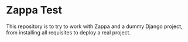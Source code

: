 # Zappa Test
This repository is to try to work with Zappa and a dummy Django project, from
installing all requisites to deploy a real project.
